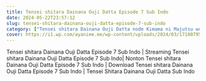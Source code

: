 ```yaml
---
title: Tensei shitara Dainana Ouji Datta Episode 7 Sub Indo
date: 2024-05-22T23:57:12
slug: tensei-shitara-dainana-ouji-datta-episode-7-sub-indo
category: ["Tensei shitara Dainana Ouji Datta node Kimama ni Majutsu wo Kiwamemasu"]
cover: https://i1.wp.com/ayanime.me/wp-content/uploads/2024/03/1710079583-1960-141243.jpg
---
```


<p>Tensei shitara Dainana Ouji Datta Episode 7 Sub Indo | Streaming Tensei shitara Dainana Ouji Datta Episode 7 Sub Indo| Nonton Tensei shitara Dainana Ouji Datta Episode 7 Sub Indo | Download Tensei shitara Dainana Ouji Datta Episode 7 Sub Indo | Tensei Shitara Dainana Ouji Datta Sub Indo</p>

